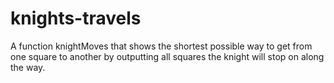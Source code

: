 # knights-travels
A function knightMoves that shows the shortest possible way to get from one square to another by outputting all squares the knight will stop on along the way.
